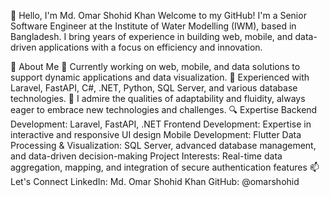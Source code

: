 👋 Hello, I'm Md. Omar Shohid Khan
Welcome to my GitHub! I'm a Senior Software Engineer at the Institute of Water Modelling (IWM), based in Bangladesh. I bring years of experience in building web, mobile, and data-driven applications with a focus on efficiency and innovation.

🚀 About Me
💼 Currently working on web, mobile, and data solutions to support dynamic applications and data visualization.
🔧 Experienced with Laravel, FastAPI, C#, .NET, Python, SQL Server, and various database technologies.
🌊 I admire the qualities of adaptability and fluidity, always eager to embrace new technologies and challenges.
🔍 Expertise
Backend Development: Laravel, FastAPI, .NET
Frontend Development: Expertise in interactive and responsive UI design
Mobile Development: Flutter
Data Processing & Visualization: SQL Server, advanced database management, and data-driven decision-making
Project Interests: Real-time data aggregation, mapping, and integration of secure authentication features
📫 Let's Connect
LinkedIn: Md. Omar Shohid Khan
GitHub: @omarshohid

